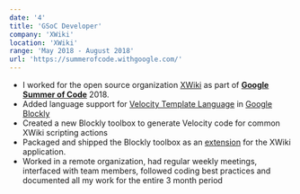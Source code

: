 ```yaml
---
date: '4'
title: 'GSoC Developer'
company: 'XWiki'
location: 'XWiki'
range: 'May 2018 - August 2018'
url: 'https://summerofcode.withgoogle.com/'
---
```


- I worked for the open source organization [XWiki](https://www.xwiki.org/xwiki/bin/view/Main/WebHome) as part of [**Google Summer of Code**](https://summerofcode.withgoogle.com/) 2018.
- Added language support for [Velocity Template Language](https://velocity.apache.org/engine/1.7/vtl-reference.html) in [Google Blockly](https://github.com/Remorax/blockly)
- Created a new Blockly toolbox to generate Velocity code for common XWiki scripting actions
- Packaged and shipped the Blockly toolbox as an [extension](https://extensions.xwiki.org/xwiki/bin/view/Extension/Blockly%20Editor/) for the XWiki application.
- Worked in a remote organization, had regular weekly meetings, interfaced with team members, followed coding best practices and documented all my work for the entire 3 month period
